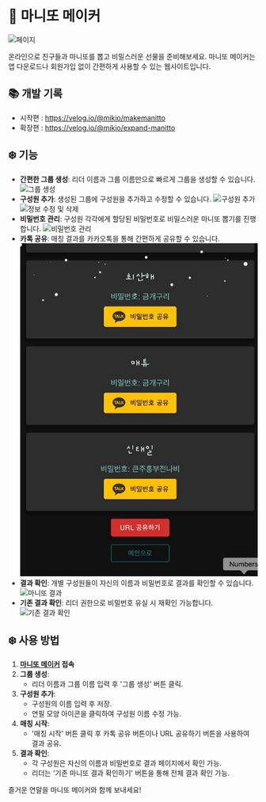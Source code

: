 # 🎁 마니또 메이커

![페이지](docs/images/connection.gif)

온라인으로 친구들과 마니또를 뽑고 비밀스러운 선물을 준비해보세요. 마니또 메이커는 앱 다운로드나 회원가입 없이 간편하게 사용할 수 있는 웹사이트입니다.

## 📚 개발 기록

- 시작편 : https://velog.io/@mikio/makemanitto
- 확장편 : https://velog.io/@mikio/expand-manitto

## ❄️ 기능

- **간편한 그룹 생성**: 리더 이름과 그룹 이름만으로 빠르게 그룹을 생성할 수 있습니다.
  ![그룹 생성](docs/images/makegroup.gif)
- **구성원 추가**: 생성된 그룹에 구성원을 추가하고 수정할 수 있습니다.
  ![구성원 추가](docs/images/addmember.gif)
  ![정보 수정 및 삭제](docs/images/deleteandmodify.gif)
- **비밀번호 관리**: 구성원 각각에게 할당된 비밀번호로 비밀스러운 마니또 뽑기를 진행합니다.
  ![비밀번호 관리](docs/images/makepassword.gif)
- **카톡 공유**: 매칭 결과를 카카오톡을 통해 간편하게 공유할 수 있습니다.
  ![카카오톡으로 공유](docs/images/kakaoshare.gif)
- **결과 확인**: 개별 구성원들이 자신의 이름과 비밀번호로 결과를 확인할 수 있습니다.
  ![마니또 결과](docs/images/materesult.gif)
- **기존 결과 확인**: 리더 권한으로 비밀번호 유실 시 재확인 가능합니다.
  ![기존 결과 확인](docs/images/leaderresult.gif)

## ❄️ 사용 방법

1. **[마니또 메이커](https://manittomaker.com) 접속**
2. **그룹 생성**:
   - 리더 이름과 그룹 이름 입력 후 '그룹 생성' 버튼 클릭.
3. **구성원 추가**:
   - 구성원의 이름 입력 후 저장.
   - 연필 모양 아이콘을 클릭하여 구성원 이름 수정 가능.
4. **매칭 시작**:
   - '매칭 시작' 버튼 클릭 후 카톡 공유 버튼이나 URL 공유하기 버튼을 사용하여 결과 공유.
5. **결과 확인**:
   - 각 구성원은 자신의 이름과 비밀번호로 결과 페이지에서 확인 가능.
   - 리더는 '기존 마니또 결과 확인하기' 버튼을 통해 전체 결과 확인 가능.

즐거운 연말을 마니또 메이커와 함께 보내세요!
